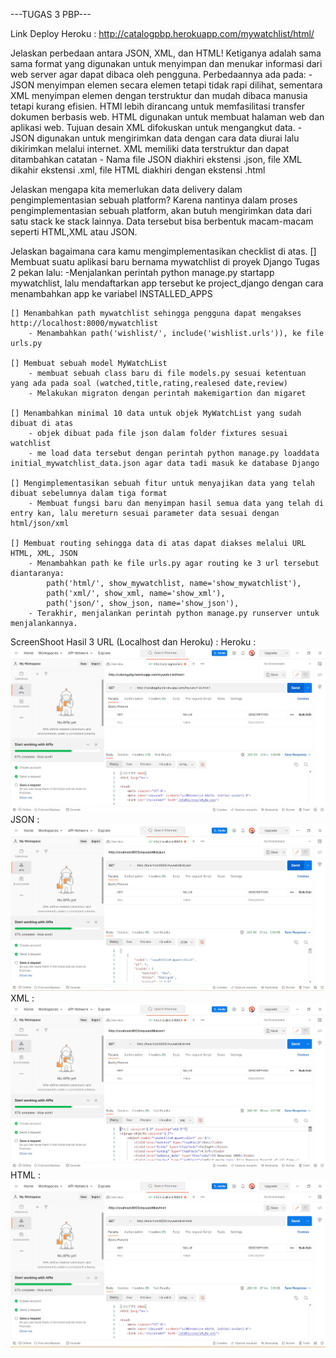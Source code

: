 ---TUGAS 3 PBP---

Link Deploy Heroku : http://catalogpbp.herokuapp.com/mywatchlist/html/


Jelaskan perbedaan antara JSON, XML, dan HTML!
Ketiganya adalah sama sama format yang digunakan untuk menyimpan dan menukar informasi dari web server agar dapat dibaca oleh pengguna. Perbedaannya ada pada:
    - JSON menyimpan elemen secara elemen tetapi tidak rapi dilihat, sementara XML menyimpan elemen dengan terstruktur dan mudah dibaca manusia tetapi kurang efisien. HTMl lebih dirancang untuk memfasilitasi transfer dokumen berbasis web. HTML digunakan untuk membuat halaman web dan aplikasi web. Tujuan desain XML difokuskan untuk mengangkut data.
    - JSON digunakan untuk mengirimkan data dengan cara data diurai lalu dikirimkan melalui internet. XML memiliki data terstruktur dan dapat ditambahkan catatan
    - Nama file JSON diakhiri ekstensi .json, file XML dikahir ekstensi .xml, file HTML diakhiri dengan ekstensi  .html

Jelaskan mengapa kita memerlukan data delivery dalam pengimplementasian sebuah platform?
    Karena nantinya dalam proses pengimplementasian sebuah platform, akan butuh mengirimkan data dari satu stack ke stack lainnya. Data tersebut bisa berbentuk macam-macam seperti HTML,XML atau JSON.


Jelaskan bagaimana cara kamu mengimplementasikan checklist di atas.
    [] Membuat suatu aplikasi baru bernama mywatchlist di proyek Django Tugas 2 pekan lalu:
        -Menjalankan perintah python manage.py startapp mywatchlist, lalu mendaftarkan app tersebut ke project_django dengan cara menambahkan app ke variabel INSTALLED_APPS

    [] Menambahkan path mywatchlist sehingga pengguna dapat mengakses http://localhost:8000/mywatchlist
        - Menambahkan path('wishlist/', include('wishlist.urls')), ke file urls.py

    [] Membuat sebuah model MyWatchList
        - membuat sebuah class baru di file models.py sesuai ketentuan yang ada pada soal (watched,title,rating,realesed date,review)
        - Melakukan migraton dengan perintah makemigartion dan migaret

    [] Menambahkan minimal 10 data untuk objek MyWatchList yang sudah dibuat di atas
        - objek dibuat pada file json dalam folder fixtures sesuai watchlist
        - me load data tersebut dengan perintah python manage.py loaddata initial_mywatchlist_data.json agar data tadi masuk ke database Django

    [] Mengimplementasikan sebuah fitur untuk menyajikan data yang telah dibuat sebelumnya dalam tiga format
        - Membuat fungsi baru dan menyimpan hasil semua data yang telah di entry kan, lalu mereturn sesuai parameter data sesuai dengan html/json/xml

    [] Membuat routing sehingga data di atas dapat diakses melalui URL HTML, XML, JSON
        - Menambahkan path ke file urls.py agar routing ke 3 url tersebut diantaranya:
            path('html/', show_mywatchlist, name='show_mywatchlist'),
            path('xml/', show_xml, name='show_xml'),
            path('json/', show_json, name='show_json'),
        - Terakhir, menjalankan perintah python manage.py runserver untuk menjalankannya.

ScreenShoot Hasil 3 URL (Localhost dan Heroku) :
Heroku  : ![SSTugas3_1]('../../SSTugas3_1.jpg?raw=true)
JSON    : ![SSTugas3_2]('../../SSTugas3_2.jpg?raw=true)
XML     : ![SSTugas3_3]('../../SSTugas3_3.jpg?raw=true)
HTML    : ![SSTugas3_4]('../../SSTugas3_4.jpg?raw=true)
